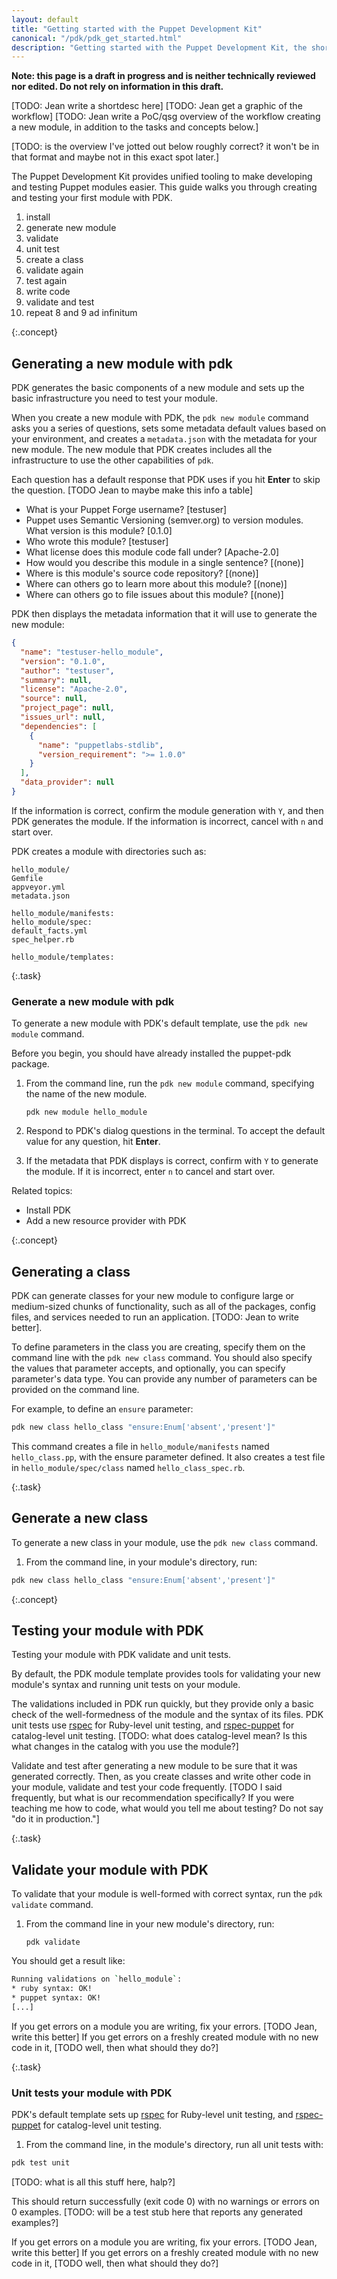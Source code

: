 ```yaml
---
layout: default
title: "Getting started with the Puppet Development Kit"
canonical: "/pdk/pdk_get_started.html"
description: "Getting started with the Puppet Development Kit, the shortest path to developing better Puppet code."
---
```


**Note: this page is a draft in progress and is neither technically reviewed nor edited. Do not rely on information in this draft.**


[TODO: Jean write a shortdesc here]
[TODO: Jean get a graphic of the workflow]
[TODO: Jean write a PoC/qsg overview of the workflow creating a new module, in addition to the tasks and concepts below.]

[TODO: is the overview I've jotted out below roughly correct? it won't be in that format and maybe not in this exact spot later.]

The Puppet Development Kit provides unified tooling to make developing and testing Puppet modules easier. This guide walks you through creating and testing your first module with PDK.

1. install
2. generate new module
3. validate
4. unit test
5. create a class
6. validate again
7. test again
8. write code
9. validate and test
10. repeat 8 and 9 ad infinitum

{:.concept}
## Generating a new module with pdk


PDK generates the basic components of a new module and sets up the basic infrastructure you need to test your module.

When you create a new module with PDK, the `pdk new module` command asks you a series of questions, sets some metadata default values based on your environment, and creates a `metadata.json` with the metadata for your new module. The new module that PDK creates includes all the infrastructure to use the other capabilities of `pdk`.

Each question has a default response that PDK uses if you hit **Enter** to skip the question. [TODO Jean to maybe make this info a table]

* What is your Puppet Forge username? [testuser]
* Puppet uses Semantic Versioning (semver.org) to version modules.
What version is this module? [0.1.0]
* Who wrote this module? [testuser]
* What license does this module code fall under? [Apache-2.0]
* How would you describe this module in a single sentence? [(none)]
* Where is this module's source code repository? [(none)]
* Where can others go to learn more about this module? [(none)]
* Where can others go to file issues about this module? [(none)]

PDK then displays the metadata information that it will use to generate the new module:

``` json
{
  "name": "testuser-hello_module",
  "version": "0.1.0",
  "author": "testuser",
  "summary": null,
  "license": "Apache-2.0",
  "source": null,
  "project_page": null,
  "issues_url": null,
  "dependencies": [
    {
      "name": "puppetlabs-stdlib",
      "version_requirement": ">= 1.0.0"
    }
  ],
  "data_provider": null
}
```

If the information is correct, confirm the module generation with `Y`, and then PDK generates the module. If the information is incorrect, cancel with `n` and start over.

PDK creates a module with directories such as:

```
hello_module/
Gemfile
appveyor.yml
metadata.json

hello_module/manifests:
hello_module/spec:
default_facts.yml
spec_helper.rb

hello_module/templates:

```

{:.task}
### Generate a new module with pdk

To generate a new module with PDK's default template, use the `pdk new module` command.

Before you begin, you should have already installed the puppet-pdk package.

1. From the command line, run the `pdk new module` command, specifying the name of the new module.

   ```
   pdk new module hello_module
   ```

1. Respond to PDK's dialog questions in the terminal. To accept the default value for any question, hit **Enter**.

1. If the metadata that PDK displays is correct, confirm with `Y` to generate the module. If it is incorrect, enter `n` to cancel and start over.

Related topics:

* Install PDK
* Add a new resource provider with PDK

{:.concept}
## Generating a class

PDK can generate classes for your new module to configure large or medium-sized chunks of functionality, such as all of the packages, config files, and services needed to run an application. [TODO: Jean to write better].

To define parameters in the class you are creating, specify them on the command line with the `pdk new class` command. You should also specify the values that parameter accepts, and optionally, you can specify parameter's data type. You can provide any number of parameters can be provided on the command line.

For example, to define an `ensure` parameter:

``` bash
pdk new class hello_class "ensure:Enum['absent','present']"
```

This command creates a file in `hello_module/manifests` named `hello_class.pp`, with the ensure parameter defined. It also creates a test file in `hello_module/spec/class` named `hello_class_spec.rb`.
 
{:.task}
## Generate a new class

To generate a new class in your module, use the `pdk new class` command.

1. From the command line, in your module's directory, run:

``` bash
pdk new class hello_class "ensure:Enum['absent','present']"
```
 


{:.concept}
## Testing your module with PDK

Testing your module with PDK validate and unit tests.

By default, the PDK module template provides tools for validating your new module's syntax and running unit tests on your module. 

The validations included in PDK run quickly, but they provide only a basic check of the well-formedness of the module and the syntax of its files. PDK unit tests use [rspec](http://rspec.info/) for Ruby-level unit testing, and [rspec-puppet](https://github.com/rodjek/rspec-puppet/) for catalog-level unit testing. [TODO: what does catalog-level mean? Is this what changes in the catalog with you use the module?]

Validate and test after generating a new module to be sure that it was generated correctly. Then, as you create classes and write other code in your module, validate and test your code frequently. [TODO I said frequently, but what is our recommendation specifically? If you were teaching me how to code, what would you tell me about testing? Do not say "do it in production."]

{:.task}
## Validate your module with PDK 

To validate that your module is well-formed with correct syntax, run the `pdk validate` command.


1. From the command line in your new module's directory, run:

   ```
   pdk validate
   ```

You should get a result like:

``` bash
Running validations on `hello_module`:
* ruby syntax: OK!
* puppet syntax: OK!
[...]
```

If you get errors on a module you are writing, fix your errors. [TODO Jean, write this better] If you get errors on a freshly created module with no new code in it, [TODO well, then what should they do?]

{:.task}
### Unit tests your module with PDK

PDK's default template sets up [rspec](http://rspec.info/) for Ruby-level unit testing, and [rspec-puppet](https://github.com/rodjek/rspec-puppet/) for catalog-level unit testing.

1. From the command line, in the module's directory, run all unit tests with:

``` bash
pdk test unit
```

<!-- // TODO: git hosting services (integration); code manager workflow integration; CI/CD Integration --> [TODO: what is all this stuff here, halp?]

This should return successfully (exit code 0) with no warnings or errors on 0 examples.
[TODO: will be a test stub here that reports any generated examples?]



If you get errors on a module you are writing, fix your errors. [TODO Jean, write this better] If you get errors on a freshly created module with no new code in it, [TODO well, then what should they do?]
 
